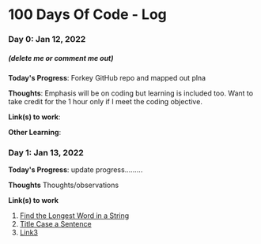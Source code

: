 # 100 Days Of Code - Log



### Day 0: Jan 12, 2022
##### (delete me or comment me out)

**Today's Progress**: Forkey GitHub repo and mapped out plna

**Thoughts**: Emphasis will be on coding but learning is included too.  Want to take credit for the 1 hour only if I meet the coding objective.

**Link(s) to work**: 

**Other Learning**:


### Day 1: Jan 13, 2022

**Today's Progress**: update progress.........

**Thoughts** Thoughts/observations

**Link(s) to work**
1. [Find the Longest Word in a String](https://www.freecodecamp.com/challenges/find-the-longest-word-in-a-string)
2. [Title Case a Sentence](https://www.freecodecamp.com/challenges/title-case-a-sentence)
3. [Link3](https://www.blablabla.com)


